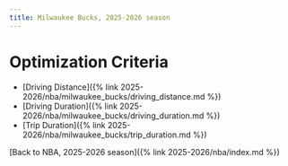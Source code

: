 ```yaml
---
title: Milwaukee Bucks, 2025-2026 season
---
```


# Optimization Criteria
- [Driving Distance]({% link 2025-2026/nba/milwaukee_bucks/driving_distance.md %})
- [Driving Duration]({% link 2025-2026/nba/milwaukee_bucks/driving_duration.md %})
- [Trip Duration]({% link 2025-2026/nba/milwaukee_bucks/trip_duration.md %})

[Back to NBA, 2025-2026 season]({% link 2025-2026/nba/index.md %})

